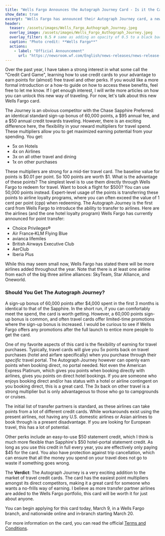 ```yaml
---
title: "Wells Fargo Announces the Autograph Journey Card - Is it the Card for You?"
show_date: true 
excerpt: "Wells Fargo has announced their Autograph Journey card, a new addition to the Autograph collection. With the introduction of transfer partners, elevated earning categories, and an annual airline credit, should this new addition to the Autograph suite take a slot in your wallet?"
header:
  teaser: /assets/images/Wells_Fargo_Authograph_Journey.jpeg
  overlay_image: /assets/images/Wells_Fargo_Authograph_Journey.jpeg
  overlay_filter: 0.5 # same as adding an opacity of 0.5 to a black background
  caption: "Photo credit: **Wells Fargo**"
  actions:
    - label: "Official Announcement"
      url: "https://newsroom.wf.com/English/news-releases/news-release-details/2024/Wells-Fargo-to-Launch-Autograph-Journey-Card-Designed-for-Frequent-Travelers/default.aspx"
---
```



Over the past year, I have taken a strong interest in what some call the "Credit Card Game", learning how to use credit cards to your advantage to earn points for (almost) free travel and other perks. If you would like a more formal introduction or a how-to guide on how to access these benefits, feel free to let me know. If I get enough interest, I will write more articles on how you can unlock this new way of traveling. For now, let's talk about this new Wells Fargo card. 

The Journey is an obvious competitor with the Chase Sapphire Preferred: an identical standard sign-up bonus of 60,000 points, a $95 annual fee, and a $50 annual credit towards traveling. However, there is an exciting difference here, the flexibility in your reward multipliers for travel spend. These multipliers allow you to get maximized earning potential from your spending. You get:
- 5x on Hotels
- 4x on Airlines
- 3x on all other travel and dining
- 1x on other purchases

These multipliers are strong for a mid-tier travel card. The baseline value for points is $0.01 per point. So 100 points are worth $1. What is the advantage of these points? The simplest level is to use them directly through Wells Fargo to redeem for travel. Want to book a flight for $500? You can use 50,000 points instead. Expert-level usage of the points is transferring these points to airline loyalty programs, where you can often exceed the value of 1 cent per point (cpp) when redeeming. The Autograph Journey is the first card from Wells Fargo to introduce the ability to transfer to airlines. Here are the airlines (and the one hotel loyalty program) Wells Fargo has currently announced for point transfer:
- Choice Privileges®
- Air France‑KLM Flying Blue
- avianca lifemiles
- British Airways Executive Club
- AerClub
- Iberia Plus

While this may seem small now, Wells Fargo has stated there will be more airlines added throughout the year. Note that there is at least one airline from each of the big three airline alliances: SkyTeam, Star Alliance, and Oneworld. 

### Should You Get The Autograph Journey?

A sign-up bonus of 60,000 points after $4,000 spent in the first 3 months is identical to that of the Sapphire. In the short run, if you can comfortably meet the spend, the card is worth getting. However, a 60,000 points sign-up bonus is common, and often travel cards offer limited-time promotions where the sign-up bonus is increased. I would be curious to see if Wells Fargo offers any promotions after the full launch to entice more people to get the card. 

One of my favorite aspects of this card is the flexibility of earning for travel purchases. Typically, travel cards will give you 5x points back on travel purchases (hotel and airfare specifically) when you purchase through their *specific* travel portal. The Autograph Journey however can openly earn points when booking direct, no portal needed. Not even the American Express Platinum, which gives you points when booking directly with airlines, gives you points on direct hotel bookings. If you are someone who enjoys booking direct and/or has status with a hotel or airline contingent on you booking direct, this is a great card. The 3x back on other travel is a strong multiplier but is only advantageous to those who go to campgrounds or cruises.

The initial list of transfer partners is standard, as these airlines can take points from a lot of different credit cards. While workarounds exist using the present airlines, not having any U.S. domestic airlines or Asian airlines to book through is a present disadvantage. If you are looking for European travel, this has a lot of potential. 

Other perks include an easy-to-use $50 statement credit, which I think is much more flexible than Sapphire's $50 hotel-portal statement credit. As long as you use this credit in full every year, you are effectively only paying $45 for the card. You also have protection against trip cancellation, which can ensure that all the money you spend on your travel does not go to waste if something goes wrong. 

The **Verdict**: The Autograph Journey is a very exciting addition to the market of travel credit cards. The card has the easiest point multipliers amongst its direct competitors, making it a great card for someone who wants a no-frills way of earning. I believe as more transfer partner airlines are added to the Wells Fargo portfolio, this card will be worth it for just about anyone. 

You can begin applying for this card today, March 9, in a Wells Fargo branch, and nationwide online and in‑branch starting March 20. 

For more information on the card, you can read the official [Terms and Conditions](https://www.wellsfargo.com/credit-cards/autograph-visa/terms/).
